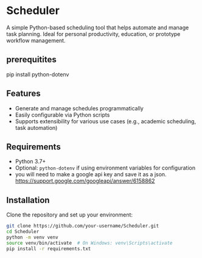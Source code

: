 # Scheduler

A simple Python-based scheduling tool that helps automate and manage task planning. Ideal for personal productivity, education, or prototype workflow management.

## prerequitites
pip install python-dotenv

## Features

- Generate and manage schedules programmatically
- Easily configurable via Python scripts
- Supports extensibility for various use cases (e.g., academic scheduling, task automation)

## Requirements

- Python 3.7+
- Optional: `python-dotenv` if using environment variables for configuration
- you will need to make a google api key and save it as a json. https://support.google.com/googleapi/answer/6158862

## Installation

Clone the repository and set up your environment:

```bash
git clone https://github.com/your-username/Scheduler.git
cd Scheduler
python -m venv venv
source venv/bin/activate  # On Windows: venv\Scripts\activate
pip install -r requirements.txt


